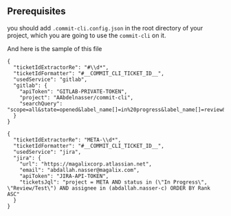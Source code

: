 ## Prerequisites

you should add `.commit-cli.config.json` in the root directory of your project, 
which you are going to use the `commit-cli` on it.

And here is the sample of this file

```
{
  "ticketIdExtractorRe": "#\\d*",
  "ticketIdFormatter": "#__COMMIT_CLI_TICKET_ID__",
  "usedService": "gitlab",
  "gitlab": {
    "apiToken": "GITLAB-PRIVATE-TOKEN",
    "project": "AAbdelnasser/commit-cli",
    "searchQuery": "scope=all&state=opened&label_name[]=in%20progress&label_name[]=review&assignee_username[]=AAbdelnasser"
  }
}
```


```
{
  "ticketIdExtractorRe": "META-\\d*",
  "ticketIdFormatter": "#__COMMIT_CLI_TICKET_ID__",
  "usedService": "jira",
  "jira": {
    "url": "https://magalixcorp.atlassian.net",
    "email": "abdallah.nasser@magalix.com",
    "apiToken": "JIRA-API-TOKEN",
    "ticketsJql": "project = META AND status in (\"In Progress\", \"Review/Test\") AND assignee in (abdallah.nasser-c) ORDER BY Rank ASC"
  }
}
```